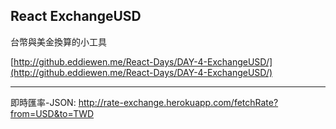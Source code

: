 ## React ExchangeUSD

台幣與美金換算的小工具

[http://github.eddiewen.me/React-Days/DAY-4-ExchangeUSD/](http://github.eddiewen.me/React-Days/DAY-4-ExchangeUSD/)

----

即時匯率-JSON: http://rate-exchange.herokuapp.com/fetchRate?from=USD&to=TWD
